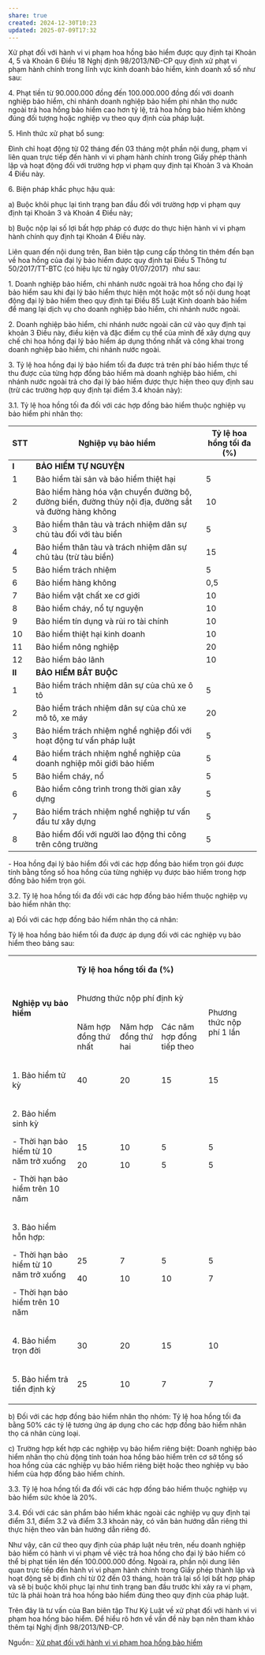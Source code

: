 ```yaml
---
share: true
created: 2024-12-30T10:23
updated: 2025-07-09T17:32
---
```

Xử phạt đối với hành vi vi phạm hoa hồng bảo hiểm được quy định tại Khoản 4, 5 và Khoản 6 Điều 18 Nghị định 98/2013/NĐ-CP quy định xử phạt vi phạm hành chính trong lĩnh vực kinh doanh bảo hiểm, kinh doanh xổ số như sau:

4\. Phạt tiền từ 90.000.000 đồng đến 100.000.000 đồng đối với doanh nghiệp bảo hiểm, chi nhánh doanh nghiệp bảo hiểm phi nhân thọ nước ngoài trả hoa hồng bảo hiểm cao hơn tỷ lệ, trả hoa hồng bảo hiểm không đúng đối tượng hoặc nghiệp vụ theo quy định của pháp luật.

5\. Hình thức xử phạt bổ sung:

Đình chỉ hoạt động từ 02 tháng đến 03 tháng một phần nội dung, phạm vi liên quan trực tiếp đến hành vi vi phạm hành chính trong Giấy phép thành lập và hoạt động đối với trường hợp vi phạm quy định tại Khoản 3 và Khoản 4 Điều này.

6\. Biện pháp khắc phục hậu quả:

a) Buộc khôi phục lại tình trạng ban đầu đối với trường hợp vi phạm quy định tại Khoản 3 và Khoản 4 Điều này;

b) Buộc nộp lại số lợi bất hợp pháp có được do thực hiện hành vi vi phạm hành chính quy định tại Khoản 4 Điều này.

Liên quan đến nội dung trên, Ban biên tập cung cấp thông tin thêm đến bạn về hoa hồng của đại lý bảo hiểm được quy định tại Điều 5 Thông tư 50/2017/TT-BTC (có hiệu lực từ ngày 01/07/2017)  như sau:

1\. Doanh nghiệp bảo hiểm, chi nhánh nước ngoài trả hoa hồng cho đại lý bảo hiểm sau khi đại lý bảo hiểm thực hiện một hoặc một số nội dung hoạt động đại lý bảo hiểm theo quy định tại Điều 85 Luật Kinh doanh bảo hiểm để mang lại dịch vụ cho doanh nghiệp bảo hiểm, chi nhánh nước ngoài.

2\. Doanh nghiệp bảo hiểm, chi nhánh nước ngoài căn cứ vào quy định tại khoản 3 Điều này, điều kiện và đặc điểm cụ thể của mình để xây dựng quy chế chi hoa hồng đại lý bảo hiểm áp dụng thống nhất và công khai trong doanh nghiệp bảo hiểm, chi nhánh nước ngoài.

3\. Tỷ lệ hoa hồng đại lý bảo hiểm tối đa được trả trên phí bảo hiểm thực tế thu được của từng hợp đồng bảo hiểm mà doanh nghiệp bảo hiểm, chi nhánh nước ngoài trả cho đại lý bảo hiểm được thực hiện theo quy định sau (trừ các trường hợp quy định tại điểm 3.4 khoản này):

3.1. Tỷ lệ hoa hồng tối đa đối với các hợp đồng bảo hiểm thuộc nghiệp vụ bảo hiểm phi nhân thọ:

| **STT** | **Nghiệp vụ bảo hiểm** | **Tỷ lệ hoa hồng tối đa (%)** |
| --- | --- | --- |
| **I** | **BẢO HIỂM TỰ NGUYỆN** |  |
| 1 | Bảo hiểm tài sản và bảo hiểm thiệt hại | 5 |
| 2 | Bảo hiểm hàng hóa vận chuyển đường bộ, đường biển, đường thủy nội địa, đường sắt và đường hàng không | 10 |
| 3 | Bảo hiểm thân tàu và trách nhiệm dân sự chủ tàu đối với tàu biển | 5 |
| 4 | Bảo hiểm thân tàu và trách nhiệm dân sự chủ tàu (trừ tàu biển) | 15 |
| 5 | Bảo hiểm trách nhiệm | 5 |
| 6 | Bảo hiểm hàng không | 0,5 |
| 7 | Bảo hiểm vật chất xe cơ giới | 10 |
| 8 | Bảo hiểm cháy, nổ tự nguyện | 10 |
| 9 | Bảo hiểm tín dụng và rủi ro tài chính | 10 |
| 10 | Bảo hiểm thiệt hại kinh doanh | 10 |
| 11 | Bảo hiểm nông nghiệp | 20 |
| 12 | Bảo hiểm bảo lãnh | 10 |
| **II** | **BẢO HIỂM BẮT BUỘC** |  |
| 1 | Bảo hiểm trách nhiệm dân sự của chủ xe ô tô | 5 |
| 2 | Bảo hiểm trách nhiệm dân sự của chủ xe mô tô, xe máy | 20 |
| 3 | Bảo hiểm trách nhiệm nghề nghiệp đối với hoạt động tư vấn pháp luật | 5 |
| 4 | Bảo hiểm trách nhiệm nghề nghiệp của doanh nghiệp môi giới bảo hiểm | 5 |
| 5 | Bảo hiểm cháy, nổ | 5 |
| 6 | Bảo hiểm công trình trong thời gian xây dựng | 5 |
| 7 | Bảo hiểm trách nhiệm nghề nghiệp tư vấn đầu tư xây dựng | 5 |
| 8 | Bảo hiểm đối với người lao động thi công trên công trường | 5 |

\- Hoa hồng đại lý bảo hiểm đối với các hợp đồng bảo hiểm trọn gói được tính bằng tổng số hoa hồng của từng nghiệp vụ được bảo hiểm trong hợp đồng bảo hiểm trọn gói.

3.2. Tỷ lệ hoa hồng tối đa đối với các hợp đồng bảo hiểm thuộc nghiệp vụ bảo hiểm nhân thọ:

a) Đối với các hợp đồng bảo hiểm nhân thọ cá nhân:

Tỷ lệ hoa hồng bảo hiểm tối đa được áp dụng đối với các nghiệp vụ bảo hiểm theo bảng sau:

<table><tbody><tr><td rowspan="3"><p><strong>Nghiệp vụ bảo hiểm</strong></p></td><td colspan="4"><p><strong>Tỷ lệ hoa hồng tối đa (%)</strong></p></td></tr><tr><td colspan="3"><p>Phương thức nộp phí định kỳ</p></td><td rowspan="2"><p>Phương thức nộp phí 1 lần</p></td></tr><tr><td><p>Năm hợp đồng thứ nhất</p></td><td><p>Năm hợp đồng thứ hai</p></td><td><p>Các năm hợp đồng tiếp theo</p></td></tr><tr><td><p>1. Bảo hiểm tử kỳ</p></td><td><p>40</p></td><td><p>20</p></td><td><p>15</p></td><td><p>15</p></td></tr><tr><td><p>2. Bảo hiểm sinh kỳ</p><p>- Thời hạn bảo hiểm từ 10 năm trở xuống</p><p>- Thời hạn bảo hiểm trên 10 năm</p></td><td><p>15</p><p>20</p></td><td><p>10</p><p>10</p></td><td><p>5</p><p>5</p></td><td><p>5</p><p>5</p></td></tr><tr><td><p>3. Bảo hiểm hỗn hợp:</p><p>- Thời hạn bảo hiểm từ 10 năm trở xuống</p><p>- Thời hạn bảo hiểm trên 10 năm</p></td><td><p>25</p><p>40</p></td><td><p>7</p><p>10</p></td><td><p>5</p><p>10</p></td><td><p>5</p><p>7</p></td></tr><tr><td><p>4. Bảo hiểm trọn đời</p></td><td><p>30</p></td><td><p>20</p></td><td><p>15</p></td><td><p>10</p></td></tr><tr><td><p>5. Bảo hiểm trả tiền định kỳ</p></td><td><p>25</p></td><td><p>10</p></td><td><p>7</p></td><td><p>7</p></td></tr></tbody></table>

b) Đối với các hợp đồng bảo hiểm nhân thọ nhóm: Tỷ lệ hoa hồng tối đa bằng 50% các tỷ lệ tương ứng áp dụng cho các hợp đồng bảo hiểm nhân thọ cá nhân cùng loại.

c) Trường hợp kết hợp các nghiệp vụ bảo hiểm riêng biệt: Doanh nghiệp bảo hiểm nhân thọ chủ động tính toán hoa hồng bảo hiểm trên cơ sở tổng số hoa hồng của các nghiệp vụ bảo hiểm riêng biệt hoặc theo nghiệp vụ bảo hiểm của hợp đồng bảo hiểm chính.

3.3. Tỷ lệ hoa hồng tối đa đối với các hợp đồng bảo hiểm thuộc nghiệp vụ bảo hiểm sức khỏe là 20%.

3.4. Đối với các sản phẩm bảo hiểm khác ngoài các nghiệp vụ quy định tại điểm 3.1, điểm 3.2 và điểm 3.3 khoản này, có văn bản hướng dẫn riêng thì thực hiện theo văn bản hướng dẫn riêng đó.

Như vậy, căn cứ theo quy định của pháp luật nêu trên, nếu doanh nghiệp bảo hiểm có hành vi vi phạm về việc trả hoa hồng cho đại lý bảo hiểm có thể bị phạt tiền lên đến 100.000.000 đồng. Ngoài ra, phần nội dung liên quan trực tiếp đến hành vi vi phạm hành chính trong Giấy phép thành lập và hoạt động sẽ bị đình chỉ từ 02 đến 03 tháng, hoàn trả lại số lợi bất hợp pháp và sẽ bị buộc khôi phục lại như tình trạng ban đầu trước khi xảy ra vi phạm, tức là phải hoàn trả hoa hồng bảo hiểm đúng theo quy định của pháp luật.

Trên đây là tư vấn của Ban biên tập Thư Ký Luật về xử phạt đối với hành vi vi phạm hoa hồng bảo hiểm. Để hiểu rõ hơn về vấn đề này bạn nên tham khảo thêm tại Nghị định 98/2013/NĐ-CP.

Nguồn:: [Xử phạt đối với hành vi vi phạm hoa hồng bảo hiểm](https://thuvienphapluat.vn/hoi-dap-phap-luat/2E5FE-hd-xu-phat-doi-voi-hanh-vi-vi-pham-hoa-hong-bao-hiem.html)
